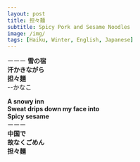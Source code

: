 ```yaml
---
layout: post
title: 担々麺
subtitle: Spicy Pork and Sesame Noodles
image: /img/
tags: [Haiku, Winter, English, Japanese]
---
```

ーーー 
**雪の宿  
汗かきながら  
担々麺**  
  --かなこ

**A snowy inn    
Sweat drips down my face into      
Spicy sesame**    
ーーー  
**中国で  
故なくごめん  
担々麺**  


